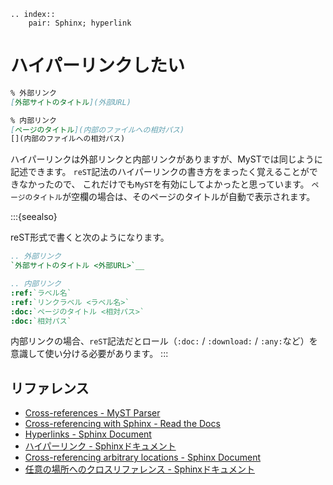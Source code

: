 ```{eval-rst}
.. index::
    pair: Sphinx; hyperlink
```

# ハイパーリンクしたい

```md
% 外部リンク
[外部サイトのタイトル](外部URL)

% 内部リンク
[ページのタイトル](内部のファイルへの相対パス)
[](内部のファイルへの相対パス)
```

ハイパーリンクは外部リンクと内部リンクがありますが、MySTでは同じように記述できます。
``reST``記法のハイパーリンクの書き方をまったく覚えることができなかったので、
これだけでも``MyST``を有効にしてよかったと思っています。
``ページのタイトル``が空欄の場合は、そのページのタイトルが自動で表示されます。

:::{seealso}

reST形式で書くと次のようになります。

```rst
.. 外部リンク
`外部サイトのタイトル <外部URL>`__

.. 内部リンク
:ref:`ラベル名`
:ref:`リンクラベル <ラベル名>`
:doc:`ページのタイトル <相対パス>`
:doc:`相対パス`
```

内部リンクの場合、``reST``記法だとロール（``:doc:`` / ``:download:`` / ``:any:``など）を意識して使い分ける必要があります。
:::

## リファレンス

- [Cross-references - MyST Parser](https://myst-parser.readthedocs.io/en/latest/syntax/cross-referencing.html)
- [Cross-referencing with Sphinx - Read the Docs](https://docs.readthedocs.io/en/stable/guides/cross-referencing-with-sphinx.html)
- [Hyperlinks - Sphinx Document](https://www.sphinx-doc.org/en/master/usage/restructuredtext/basics.html#hyperlinks)
- [ハイパーリンク - Sphinxドキュメント](https://www.sphinx-doc.org/ja/master/usage/restructuredtext/basics.html#hyperlinks)
- [Cross-referencing arbitrary locations - Sphinx Document](https://www.sphinx-doc.org/en/master/usage/restructuredtext/roles.html#ref-role)
- [任意の場所へのクロスリファレンス - Sphinxドキュメント](https://www.sphinx-doc.org/ja/master/usage/restructuredtext/roles.html#ref-role)
